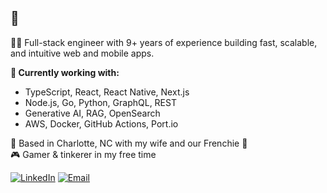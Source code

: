 ## 👋

👨‍💻 Full-stack engineer with 9+ years of experience building fast, scalable, and intuitive web and mobile apps.

**🔧 Currently working with:**  
- TypeScript, React, React Native, Next.js  
- Node.js, Go, Python, GraphQL, REST  
- Generative AI, RAG, OpenSearch  
- AWS, Docker, GitHub Actions, Port.io

📍 Based in Charlotte, NC with my wife and our Frenchie 🐶  
🎮 Gamer & tinkerer in my free time

[![LinkedIn](https://img.shields.io/badge/LinkedIn-Anthony%20Freda-0077B5?logo=linkedin&logoColor=white&style=for-the-badge)](https://www.linkedin.com/in/antfreda323) [![Email](https://img.shields.io/badge/Email-anthonyfreda323%40gmail.com-D14836?logo=gmail&logoColor=white&style=for-the-badge)](mailto:anthonyfreda323@gmail.com)
